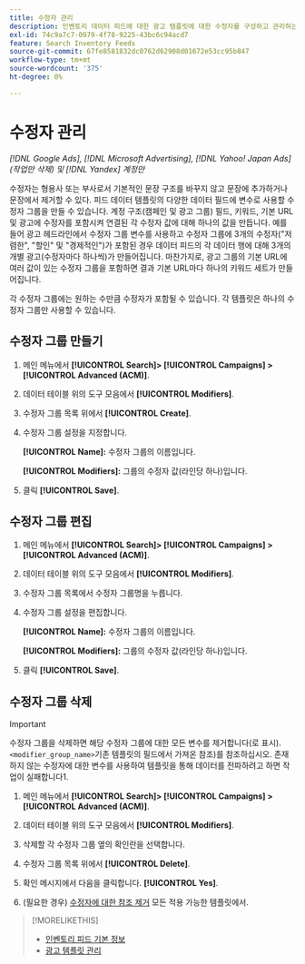 ```yaml
---
title: 수정자 관리
description: 인벤토리 데이터 피드에 대한 광고 템플릿에 대한 수정자를 구성하고 관리하는 방법에 대해 알아봅니다.
exl-id: 74c9a7c7-0979-4f78-9225-43bc6c94acd7
feature: Search Inventory Feeds
source-git-commit: 67fe8581832dc0762d62908d01672e53cc95b847
workflow-type: tm+mt
source-wordcount: '375'
ht-degree: 0%

---
```


# 수정자 관리

*[!DNL Google Ads], [!DNL Microsoft Advertising], [!DNL Yahoo! Japan Ads] (작업만 삭제) 및 [!DNL Yandex] 계정만*

수정자는 형용사 또는 부사로서 기본적인 문장 구조를 바꾸지 않고 문장에 추가하거나 문장에서 제거할 수 있다. 피드 데이터 템플릿의 다양한 데이터 필드에 변수로 사용할 수정자 그룹을 만들 수 있습니다. 계정 구조(캠페인 및 광고 그룹) 필드, 키워드, 기본 URL 및 광고에 수정자를 포함시켜 연결된 각 수정자 값에 대해 하나의 값을 만듭니다. 예를 들어 광고 헤드라인에서 수정자 그룹 변수를 사용하고 수정자 그룹에 3개의 수정자(&quot;저렴한&quot;, &quot;할인&quot; 및 &quot;경제적인&quot;)가 포함된 경우 데이터 피드의 각 데이터 행에 대해 3개의 개별 광고(수정자마다 하나씩)가 만들어집니다. 마찬가지로, 광고 그룹의 기본 URL에 여러 값이 있는 수정자 그룹을 포함하면 결과 기본 URL마다 하나의 키워드 세트가 만들어집니다.

각 수정자 그룹에는 원하는 수만큼 수정자가 포함될 수 있습니다. 각 템플릿은 하나의 수정자 그룹만 사용할 수 있습니다.

## 수정자 그룹 만들기

1. 메인 메뉴에서 **[!UICONTROL Search]> [!UICONTROL Campaigns] >[!UICONTROL Advanced (ACM)]**.

1. 데이터 테이블 위의 도구 모음에서 **[!UICONTROL Modifiers]**.

1. 수정자 그룹 목록 위에서 **[!UICONTROL Create]**.

1. 수정자 그룹 설정을 지정합니다.

   **[!UICONTROL Name]:** 수정자 그룹의 이름입니다.

   **[!UICONTROL Modifiers]:** 그룹의 수정자 값(라인당 하나)입니다.

1. 클릭 **[!UICONTROL Save]**.

## 수정자 그룹 편집

1. 메인 메뉴에서 **[!UICONTROL Search]> [!UICONTROL Campaigns] >[!UICONTROL Advanced (ACM)]**.

1. 데이터 테이블 위의 도구 모음에서 **[!UICONTROL Modifiers]**.

1. 수정자 그룹 목록에서 수정자 그룹명을 누릅니다.

1. 수정자 그룹 설정을 편집합니다.

   **[!UICONTROL Name]:** 수정자 그룹의 이름입니다.

   **[!UICONTROL Modifiers]:** 그룹의 수정자 값(라인당 하나)입니다.

1. 클릭 **[!UICONTROL Save]**.

## 수정자 그룹 삭제

>[!IMPORTANT]
>
>수정자 그룹을 삭제하면 해당 수정자 그룹에 대한 모든 변수를 제거합니다(로 표시). `<modifier_group_name>`기존 템플릿의 필드에서 가져온 참조)를 참조하십시오. 존재하지 않는 수정자에 대한 변수를 사용하여 템플릿을 통해 데이터를 전파하려고 하면 작업이 실패합니다1.

1. 메인 메뉴에서 **[!UICONTROL Search]> [!UICONTROL Campaigns] >[!UICONTROL Advanced (ACM)]**.

1. 데이터 테이블 위의 도구 모음에서 **[!UICONTROL Modifiers]**.

1. 삭제할 각 수정자 그룹 옆의 확인란을 선택합니다.

1. 수정자 그룹 목록 위에서 **[!UICONTROL Delete]**.

1. 확인 메시지에서 다음을 클릭합니다. **[!UICONTROL Yes]**.

1. (필요한 경우) [수정자에 대한 참조 제거](/help/search-social-commerce/campaign-management/inventory-feeds/ad-templates/ad-template-manage.md) 모든 적용 가능한 템플릿에서.

>[!MORELIKETHIS]
>
>* [인벤토리 피드 기본 정보](/help/search-social-commerce/campaign-management/inventory-feeds/inventory-feeds-about.md)
>* [광고 템플릿 관리](/help/search-social-commerce/campaign-management/inventory-feeds/ad-templates/ad-template-manage.md)
